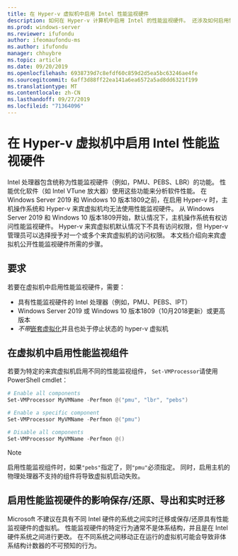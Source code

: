 ```yaml
---
title: 在 Hyper-v 虚拟机中启用 Intel 性能监视硬件
description: 如何在 Hyper-v 计算机中启用 Intel 的性能监视硬件。 还涉及如何启用性能监视硬件影响实时迁移。
ms.prod: windows-server
ms.reviewer: ifufondu
author: ifeomaufondu-ms
ms.author: ifufondu
manager: chhuybre
ms.topic: article
ms.date: 09/20/2019
ms.openlocfilehash: 6938739d7c8efdf60c859d2d5ea5bc63246ae4fe
ms.sourcegitcommit: 6aff3d88ff22ea141a6ea6572a5ad8dd6321f199
ms.translationtype: MT
ms.contentlocale: zh-CN
ms.lasthandoff: 09/27/2019
ms.locfileid: "71364096"
---
```

# <a name="enable-intel-performance-monitoring-hardware-in-a-hyper-v-virtual-machine"></a>在 Hyper-v 虚拟机中启用 Intel 性能监视硬件

Intel 处理器包含统称为性能监视硬件（例如，PMU、PEBS、LBR）的功能。 性能优化软件（如 Intel VTune 放大器）使用这些功能来分析软件性能。  在 Windows Server 2019 和 Windows 10 版本1809之前，在启用 Hyper-v 时，主机操作系统和 Hyper-v 来宾虚拟机均无法使用性能监视硬件。  从 Windows Server 2019 和 Windows 10 版本1809开始，默认情况下，主机操作系统有权访问性能监视硬件。  Hyper-v 来宾虚拟机默认情况下不具有访问权限，但 Hyper-v 管理员可以选择授予对一个或多个来宾虚拟机的访问权限。  本文档介绍向来宾虚拟机公开性能监视硬件所需的步骤。

## <a name="requirements"></a>要求

若要在虚拟机中启用性能监视硬件，需要：

- 具有性能监视硬件的 Intel 处理器（例如，PMU、PEBS、IPT）
- Windows Server 2019 或 Windows 10 版本1809（10月2018更新）或更高版本
- _不带_[嵌套虚拟化](https://docs.microsoft.com/virtualization/hyper-v-on-windows/user-guide/nested-virtualization)并且也处于停止状态的 hyper-v 虚拟机
 
## <a name="enabling-performance-monitoring-components-in-a-virtual-machine"></a>在虚拟机中启用性能监视组件

若要为特定的来宾虚拟机启用不同的性能监视组件， `Set-VMProcessor`请使用 PowerShell cmdlet：
 
``` Powershell
# Enable all components
Set-VMProcessor MyVMName -Perfmon @("pmu", "lbr", "pebs")
```
 
``` Powershell
# Enable a specific component
Set-VMProcessor MyVMName -Perfmon @("pmu")
```
 
``` Powershell
# Disable all components
Set-VMProcessor MyVMName -Perfmon @()
```
> [!NOTE]
> 启用性能监视组件时，如果`"pebs"`指定了，则`"pmu"`必须指定。  同时，启用主机的物理处理器不支持的组件将导致虚拟机启动失败。
 
## <a name="effects-of-enabling-performance-monitoring-hardware-on-saverestore-export-and-live-migration"></a>启用性能监视硬件的影响保存/还原、导出和实时迁移
 
Microsoft 不建议在具有不同 Intel 硬件的系统之间实时迁移或保存/还原具有性能监视硬件的虚拟机。 性能监视硬件的特定行为通常不是体系结构，并且是在 Intel 硬件系统之间进行更改。  在不同系统之间移动正在运行的虚拟机可能会导致非体系结构计数器的不可预知的行为。